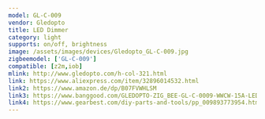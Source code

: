 ```yaml
---
model: GL-C-009
vendor: Gledopto
title: LED Dimmer
category: light
supports: on/off, brightness
image: /assets/images/devices/Gledopto_GL-C-009.jpg
zigbeemodel: ['GL-C-009']
compatible: [z2m,iob]
mlink: http://www.gledopto.com/h-col-321.html
link: https://www.aliexpress.com/item/32896014532.html
link2: https://www.amazon.de/dp/B07FVWHLSM
link3: https://www.banggood.com/GLEDOPTO-ZIG_BEE-GL-C-0009-WWCW-15A-LED-Dimmer-Strip-Light-Controller-Work-With-Alexa-DC12-24V-p-1471009.html
link4: https://www.gearbest.com/diy-parts-and-tools/pp_009893773954.html
---
```


